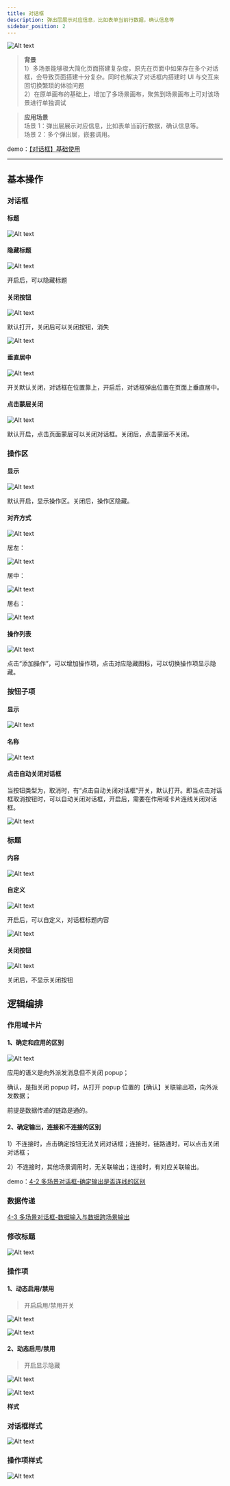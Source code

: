 ```yaml
---
title: 对话框
description: 弹出层展示对应信息，比如表单当前行数据，确认信息等
sidebar_position: 2
---
```


![Alt text](img/image-8.png)

> **背景**\
> 1）多场景能够极大简化页面搭建复杂度，原先在页面中如果存在多个对话框，会导致页面搭建十分复杂。同时也解决了对话框内搭建时 UI 与交互来回切换繁琐的体验问题\
> 2）在原单画布的基础上，增加了多场景画布，聚焦到场景画布上可对该场景进行单独调试

> **应用场景**\
> 场景 1：弹出层展示对应信息，比如表单当前行数据，确认信息等。\
> 场景 2：多个弹出层，嵌套调用。

demo：[【对话框】基础使用](https://my.mybricks.world/mybricks-pc-page/index.html?id=477893773877317)

----

## 基本操作
### 对话框
#### 标题

![Alt text](img/image-9.png)
#### 隐藏标题

![Alt text](img/image-10.png)

开启后，可以隐藏标题
#### 关闭按钮

![Alt text](img/image-11.png)

默认打开，关闭后可以关闭按钮，消失

![Alt text](img/image-12.png)
#### 垂直居中

![Alt text](img/image-13.png)

开关默认关闭，对话框在位置靠上，开启后，对话框弹出位置在页面上垂直居中。
#### 点击蒙层关闭

![Alt text](img/image-14.png)

默认开启，点击页面蒙层可以关闭对话框。关闭后，点击蒙层不关闭。
### 操作区
#### 显示

![Alt text](img/image-15.png)

默认开启，显示操作区。关闭后，操作区隐藏。
#### 对齐方式

![Alt text](img/image-16.png)

居左：

![Alt text](img/image-17.png)

居中：

![Alt text](img/image-18.png)

居右：

![Alt text](img/image-19.png)
#### 操作列表

![Alt text](img/image-20.png)

点击“添加操作”，可以增加操作项，点击对应隐藏图标，可以切换操作项显示隐藏。
### 按钮子项
#### 显示

![Alt text](img/image-21.png)
#### 名称

![Alt text](img/image-22.png)
#### 点击自动关闭对话框

当按钮类型为，取消时，有“点击自动关闭对话框”开关，默认打开。即当点击对话框取消按钮时，可以自动关闭对话框，开启后，需要在作用域卡片连线关闭对话框。

![Alt text](img/image-23.png)
### 标题
#### 内容

![Alt text](img/image-24.png)
#### 自定义

![Alt text](img/image-25.png)

开启后，可以自定义，对话框标题内容

![Alt text](img/image-26.png)
#### 关闭按钮

![Alt text](img/image-27.png)

关闭后，不显示关闭按钮
## 逻辑编排
### 作用域卡片
#### 1、确定和应用的区别

![Alt text](img/image-7.png)

应用的语义是向外派发消息但不关闭 popup；

确认，是指关闭 popup 时，从打开 popup 位置的【确认】关联输出项，向外派发数据；

前提是数据传递的链路是通的。
#### 2、确定输出，连接和不连接的区别

1）不连接时，点击确定按钮无法关闭对话框；连接时，链路通时，可以点击关闭对话框；

2）不连接时，其他场景调用时，无关联输出；连接时，有对应关联输出。

demo：[4-2 多场景对话框-确定输出是否连线的区别](https://docs.qingque.cn/d/home/eZQDq1yt5jDHu1RTfk4eU8Fjl?identityId=20b8F4mmCiS)
### 数据传递

[4-3 多场景对话框-数据输入与数据跨场景输出](https://docs.qingque.cn/d/home/eZQCyYAUW7-fDl-1e2l3JmjmP?identityId=20b8F4mmCiS)
### 修改标题

![Alt text](img/image-6.png)
### 操作项
#### 1、动态启用/禁用

> 开启启用/禁用开关

![Alt text](img/image.png)

![Alt text](img/image-1.png)
#### 2、动态启用/禁用

> 开启显示隐藏

![Alt text](img/image-2.png)

![Alt text](img/image-3.png)

**样式**
### 对话框样式

![Alt text](img/image-4.png)
### 操作项样式

![Alt text](img/image-5.png)
